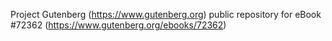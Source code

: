 Project Gutenberg (https://www.gutenberg.org) public repository
for eBook #72362 (https://www.gutenberg.org/ebooks/72362)
